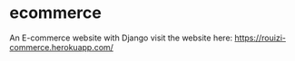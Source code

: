 # ecommerce
An E-commerce website with Django
visit the website here: https://rouizi-commerce.herokuapp.com/
